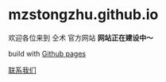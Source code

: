 # mzstongzhu.github.io

欢迎各位来到 仝术 官方网站
 **网站正在建设中～**

build with [Github pages](http://pages.github.com)



[联系我们](mailto:makazs@makazs.cn)
